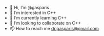 - 👋 Hi, I’m @gasparis
- 👀 I’m interested in C++
- 🌱 I’m currently learning C++
- 💞️ I’m looking to collaborate on C++
- 📫 How to reach me dr.gasparis@gmail.com

<!---
gasparis/gasparis is a ✨ special ✨ repository because its `README.md` (this file) appears on your GitHub profile.
You can click the Preview link to take a look at your changes.
--->
